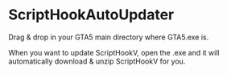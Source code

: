 # ScriptHookAutoUpdater

Drag & drop in your GTA5 main directory where GTA5.exe is.

When you want to update ScriptHookV, open the .exe and it will automatically download & unzip ScriptHookV for you.
